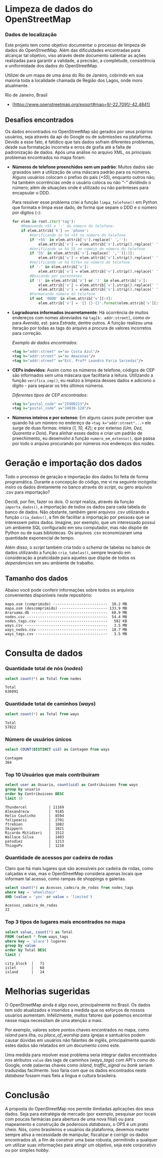 # Limpeza de dados do OpenStreetMap

### Dados de localização

Este projeto tem como objetivo documentar o processo de limpeza de dados do OpenStreetMap. Além das dificuldades encontradas para alcançar tal objetivo, viso através deste documento salientar as ações realizadas para garantir a validade, a precisão, a completude, consistência e uniformidade dos dados do OpenStreetMap.

Utilizei de um mapa de uma área do Rio de Janeiro, cobrindo em sua maioria toda a localidade chamada de Região dos Lagos, onde moro atualmente.

Rio de Janeiro, Brasil 
- [https://www.openstreetmap.org/export#map=9/-22.7091/-42.4841]


## Desafios encontrados

Os dados encontrados no OpenStreetMap são gerados por seus próprios usuários, seja através da api do Google ou de submissões na plataforma. Devido a esse fato, é fatídico que tais dados sofram diferentes problemas, desde sua formatação incorreta e erros de grafia até a falta de padronização de dados. Após uma análise no arquivo XML, os principais problemas encontrados no mapa foram:

* **Números de telefone preenchidos sem um padrão**:
    Muitos dados são gravados sem a utilização de uma máscara padrão para os números. Alguns usuários colocam o prefixo do país (*+55*), enquanto outros não; há também ocorrências onde o usuário coloca ou não *"-"* dividindo o número; além de situações onde é utilizado ou não parênteses para encapsular o DDD.

    Para resolver esse problema criei a função `limpa_telefone()` em Python que formata e limpa esse dado, de forma que separe o DDD e o número por dígitos (*-*):

    ```python
    for elem in root.iter('tag'):
        #Removendo +55 e '-' do número do telefone:
        if elem.attrib['k'] == 'phone': 
            #Verificando se há +55 no número do telefone
            if '+55' in elem.attrib['v'].replace(' ',''):
                elem.attrib['v'] = elem.attrib['v'].strip().replace(' ','').replace('+55','', 1)
            #Verificando se há 55 no começo do número do telefone
            if '55' in elem.attrib['v'].replace(' ','')[:3]:
                elem.attrib['v'] = elem.attrib['v'].strip().replace(' ','').replace('55','', 1)
            #Verificando se há hífen no número do telefone
            if '-' in elem.attrib['v']:
                elem.attrib['v'] = elem.attrib['v'].strip().replace(' ','').replace('-', '')
            #Buscando por parenteses
            if '(' in elem.attrib['v'] or ')' in elem.attrib['v']:
                elem.attrib['v'] = elem.attrib['v'].strip().replace(' ','').replace('(', '')
                elem.attrib['v'] = elem.attrib['v'].strip().replace(' ','').replace(')', '')
            #Formatando número do telefone
            if not '0800' in elem.attrib['v'][:4]:
                elem.attrib['v'] = '{} {}-{}'.format(elem.attrib['v'][:2], elem.attrib['v'][2:6], elem.attrib['v'][6:10])
    ```
* **Logradouros informados incorretamente**:
    Há ocorrência de muitos endereços com nomes abreviados na `tag[k: addr:street]`, como *av* para *Avenida*, *est.* para *Estrada*, dentre outros. A função realizou uma iteração por todas as tags do arquivo a procura de valores incorretos para correção.

    *Exemplo de dados encontrados*:
    ```XML
    <tag k="addr:street" v="av Costa Azul"/>
    <tag k="addr:street" v="av Amazonas"/>
    <tag k="addr:street" v="Est. Profº Leandro Faria Sarzedas"/>

    ```

* **CEPs indevidos**:
    Assim como os números de telefone, códigos de CEP são informados sem uma máscara que facilitaria a leitura. Utilizando a função `verifica_cep()`, eu realizo a limpeza desses dados e adiciono o dígito *-* para separar os três últimos números.

    *Diferentes tipos de CEP encontrados*:
    ```XML
    <tag k="postal_code" v="25900213"/>
    <tag k="postal_code" v="24030-128"/>    
    ```

* **Números inteiros e por extenso**:
    Em alguns casos pude perceber que quando há um número no endereço da `<tag k="addr:street"...>` ele surge de duas formas: inteira (*1, 10, 42*); e por extenso (*Um, Dez, Quarenta e Dois*). Para alinhar esses dados e criar um padrão de preechimento, eu desenvolvi a função `numero_em_extenso()`, que passa por todo o arquivo procurando por números nos endereços dos nodes.

# Geração e importação dos dados

Todo o processo de geração e importação dos dados foi feita de forma programática. Durante a concepção do código, me vi na seguinte incógnita: insiro os dados diretamente no banco através do *script*, ou gero arquivos .csv para importação?

Decidi, por fim, fazer os dois. O *script* realiza, através da função `importa_dados()`, a importação de todos os dados para cada tabela do banco de dados. Não obstante, também gerei arquivos .csv utilizando a função `cria_dados()`, a fim de facilitar a importação por pessoas que se interessem pelos dados. Imagine, por exemplo, que um interessado possui um ambiente SQL configurado em seu computador, mas não dispõe de Python ou de suas bibliotecas. Os arquivos .csv economizaram uma quantidade exponencial de tempo.

Além disso, o *script* também cria todo o *schema* de tabelas no banco de dados utilizando a função `cria_tabelas()`, sempre levando em consideração a praticidade para aqueles que dispõe de todos os *dependencies* em seu ambiente de trabalho.

## Tamanho dos dados

Abaixo você pode conferir informações sobre todos os arquivos convenientes disponíveis neste repositório:

```
mapa.osm (comprimido) -------------------------  10.2 MB
mapa.osm (descomprimido) ---------------------- 133.9 MB
Araruama.db -----------------------------------  68.9 MB
nodes.csv -------------------------------------  54.4 MB
nodes_tags.csv --------------------------------   582 KB
ways.csv --------------------------------------   3.5 MB
ways_nodes.csv --------------------------------  18.7 MB
ways_tags.csv ---------------------------------   3.5 MB
```

# Consulta de dados

### Quantidade total de nós (*nodes*)

```SQL
select count(*) as Total from nodes
```

```
Total
636891
```

### Quantidade total de caminhos (*ways*)

```SQL
select count(*) as Total from ways
```

```
Total
57822
```

### Número de usuários únicos

```SQL
select COUNT(DISTINCT uid) as Contagem from ways
``` 

```
Contagem
364
```

### Top 10 Usuários que mais contribuiram

```SQL
select user as Usuario, count(uid) as Contribuicoes from ways
group by usuario
order by Contribuicoes DESC
limit 10
```

```
Thundercel          | 11169
Alexandrecw         |  9185
Helio Coutinho      |  8594
felipeacsi          |  2701
ftrebien            |  1882
Skippern            |  1821
Ricardo Mitidieri   |  1512
Wallace Silva       |  1403
patodiez            |  1213
ThiagoPv            |  1210
```

### Quantidade de acessos por cadeira de rodas

Claro que há mais lugares que são acessíveis por cadeira de rodas, como calçadas e vias, mas o OpenStreetMap considera apenas locais que informam tal acesso, como rampas de shoppings e galerias.

```SQL
select count(*) as Acessos_cadeira_de_rodas from nodes_tags
where key = 'wheelchair'
AND (value = 'yes' or value = 'limited')
```

```
Acessos_cadeira_de_rodas
22
```

### Top 3 tipos de lugares mais encontrados no mapa
```SQL
select value, count(*) as Total
FROM (select * from ways_tags
where key = 'place') lugares
group by value
order by Total DESC
limit 3
```

```
city_block  |	71
islet       |	68
island      |	24
```

# Melhorias sugeridas

O OpenStreetMap ainda é algo novo, principalmente no Brasil. Os dados tem sido atualizados e inseridos a medida que os esforços de nossos usuários aumentam. Infelizmente, muitos fatores que podemos encontrar nesse mapa necessitam de uma atenção a mais.

Por exemplo, valores sobre pontos chaves encontrados no mapa, como *island* para ilha, ou *place_of_worship* para igrejas e santuários podem causar dúvidas em usuários não falantes de inglês, principalmente quando estes dados são relatados em um documento como este.

Uma medida para resolver esse problema seria integrar dados encontrados nos atributos `value` das tags de caminhos (*ways_tags*) com API's como do Google, onde palavras chaves como *island*, *traffic_signal* ou *bank* seriam traduzidas facilmente. Isso faria com que os dados encontrados neste *database* fossem mais fieis a língua e cultura brasileira.

# Conclusão

A proposta do OpenStreetMap nos permite ilimitadas aplicações dos seus dados. Seja para estratégia de mercado (por exemplo, pesquisar por locais com poucas farmácias para abertura de uma nova filial) ou para mapeamento e construção de poderosos *databases*, o OPS é um prato cheio. Nós, como brasileiros e usuários da plataforma, devemos manter sempre ativa a necessidade de manipular, fiscalizar e corrigir os dados encontrados ali, a fim de construir uma base robusta, permitindo a qualquer um utilizar suas informações para atingir um objetivo, seja este corporativo ou por simples *hobby*.
